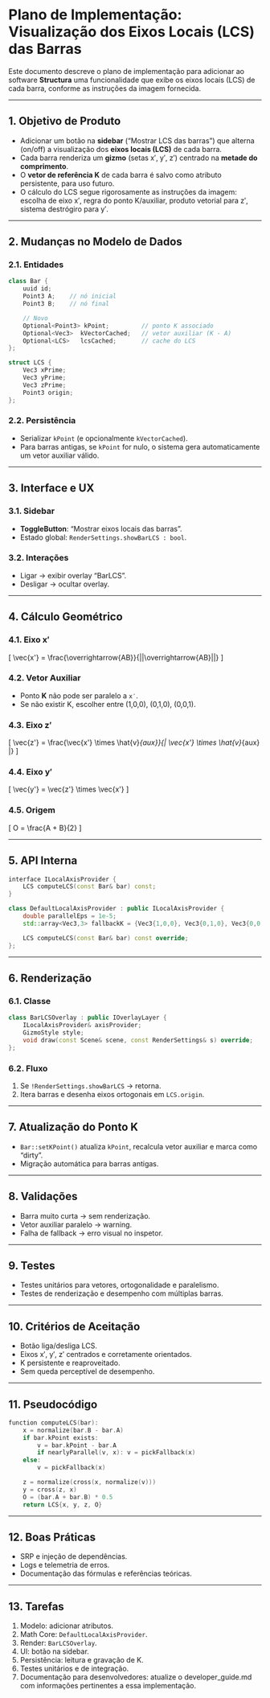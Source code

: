# Plano de Implementação: Visualização dos Eixos Locais (LCS) das Barras

Este documento descreve o plano de implementação para adicionar ao software **Structura** uma funcionalidade que exibe os eixos locais (LCS) de cada barra, conforme as instruções da imagem fornecida.

---

## 1. Objetivo de Produto
- Adicionar um botão na **sidebar** (“Mostrar LCS das barras”) que alterna (on/off) a visualização dos **eixos locais (LCS)** de cada barra.
- Cada barra renderiza um **gizmo** (setas x′, y′, z′) centrado na **metade do comprimento**.
- O **vetor de referência K** de cada barra é salvo como atributo persistente, para uso futuro.
- O cálculo do LCS segue rigorosamente as instruções da imagem: escolha de eixo x′, regra do ponto K/auxiliar, produto vetorial para z′, sistema destrógiro para y′.

---

## 2. Mudanças no Modelo de Dados

### 2.1. Entidades

```cpp
class Bar {
    uuid id;
    Point3 A;    // nó inicial
    Point3 B;    // nó final

    // Novo
    Optional<Point3> kPoint;         // ponto K associado
    Optional<Vec3>  kVectorCached;   // vetor auxiliar (K - A)
    Optional<LCS>   lcsCached;       // cache do LCS
};

struct LCS {
    Vec3 xPrime;
    Vec3 yPrime;
    Vec3 zPrime;
    Point3 origin;
};
```

### 2.2. Persistência
- Serializar `kPoint` (e opcionalmente `kVectorCached`).
- Para barras antigas, se `kPoint` for nulo, o sistema gera automaticamente um vetor auxiliar válido.

---

## 3. Interface e UX

### 3.1. Sidebar
- **ToggleButton**: “Mostrar eixos locais das barras”.
- Estado global: `RenderSettings.showBarLCS : bool`.

### 3.2. Interações
- Ligar → exibir overlay “BarLCS”.
- Desligar → ocultar overlay.

---

## 4. Cálculo Geométrico

### 4.1. Eixo x′
\[
\vec{x'} = \frac{\overrightarrow{AB}}{||\overrightarrow{AB}||}
\]

### 4.2. Vetor Auxiliar
- Ponto **K** não pode ser paralelo a `x′`.
- Se não existir K, escolher entre (1,0,0), (0,1,0), (0,0,1).

### 4.3. Eixo z′
\[
\vec{z'} = \frac{\vec{x'} \times \hat{v}_{aux}}{\| \vec{x'} \times \hat{v}_{aux} \|}
\]

### 4.4. Eixo y′
\[
\vec{y'} = \vec{z'} \times \vec{x'}
\]

### 4.5. Origem
\[
O = \frac{A + B}{2}
\]

---

## 5. API Interna

```cpp
interface ILocalAxisProvider {
    LCS computeLCS(const Bar& bar) const;
}

class DefaultLocalAxisProvider : public ILocalAxisProvider {
    double parallelEps = 1e-5;
    std::array<Vec3,3> fallbackK = {Vec3{1,0,0}, Vec3{0,1,0}, Vec3{0,0,1}};

    LCS computeLCS(const Bar& bar) const override;
};
```

---

## 6. Renderização

### 6.1. Classe
```cpp
class BarLCSOverlay : public IOverlayLayer {
    ILocalAxisProvider& axisProvider;
    GizmoStyle style;
    void draw(const Scene& scene, const RenderSettings& s) override;
};
```

### 6.2. Fluxo
1. Se `!RenderSettings.showBarLCS` → retorna.
2. Itera barras e desenha eixos ortogonais em `LCS.origin`.

---

## 7. Atualização do Ponto K
- `Bar::setKPoint()` atualiza `kPoint`, recalcula vetor auxiliar e marca como “dirty”.
- Migração automática para barras antigas.

---

## 8. Validações
- Barra muito curta → sem renderização.
- Vetor auxiliar paralelo → warning.
- Falha de fallback → erro visual no inspetor.

---

## 9. Testes

- Testes unitários para vetores, ortogonalidade e paralelismo.
- Testes de renderização e desempenho com múltiplas barras.

---

## 10. Critérios de Aceitação

- Botão liga/desliga LCS.
- Eixos x′, y′, z′ centrados e corretamente orientados.
- K persistente e reaproveitado.
- Sem queda perceptível de desempenho.

---

## 11. Pseudocódigo

```cpp
function computeLCS(bar):
    x = normalize(bar.B - bar.A)
    if bar.kPoint exists:
        v = bar.kPoint - bar.A
        if nearlyParallel(v, x): v = pickFallback(x)
    else:
        v = pickFallback(x)

    z = normalize(cross(x, normalize(v)))
    y = cross(z, x)
    O = (bar.A + bar.B) * 0.5
    return LCS{x, y, z, O}
```

---

## 12. Boas Práticas

- SRP e injeção de dependências.
- Logs e telemetria de erros.
- Documentação das fórmulas e referências teóricas.

---

## 13. Tarefas

1. Modelo: adicionar atributos.
2. Math Core: `DefaultLocalAxisProvider`.
3. Render: `BarLCSOverlay`.
4. UI: botão na sidebar.
5. Persistência: leitura e gravação de K.
6. Testes unitários e de integração.
7. Documentação para desenvolvedores: atualize o developer_guide.md com informações pertinentes a essa implementação.
